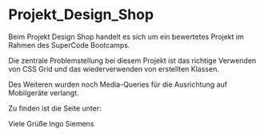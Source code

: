 # Projekt_Design_Shop

Beim Projekt Design Shop handelt es sich um ein bewertetes Projekt im Rahmen des SuperCode Bootcamps.

Die zentrale Problemstellung bei diesem Projekt ist das richtige Verwenden von CSS Grid und das wiederverwenden von erstellten Klassen.

Des Weiteren wurden noch Media-Queries für die Ausrichtung auf Mobilgeräte verlangt.

Zu finden ist die Seite unter:

Viele Grüße
Ingo Siemens
